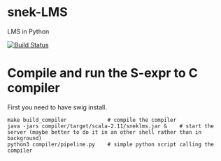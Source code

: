 # snek-LMS
LMS in Python

[![Build Status](https://travis-ci.com/jmd1011/snek-LMS.svg?token=knahrezbbwMobs1Ghyvh&branch=master)](https://travis-ci.com/jmd1011/snek-LMS)

# Compile and run the S-expr to C compiler

First you need to have swig install.

    make build_compiler             # compile the compiler
    java -jars compiler/target/scala-2.11/sneklms.jar &    # start the server (maybe better to do it in an other shell rather than in background)
    python3 compiler/pipeline.py    # simple python script calling the compiler
